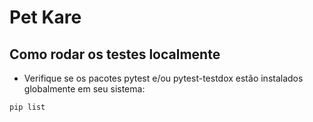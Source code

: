 # Pet Kare

## Como rodar os testes localmente

- Verifique se os pacotes pytest e/ou pytest-testdox estão instalados globalmente em seu sistema:

```shell
pip list
```
